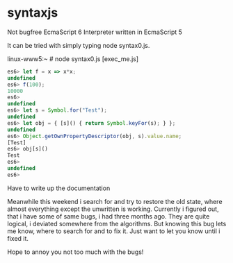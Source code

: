 syntaxjs
========

Not bugfree EcmaScript 6 Interpreter written in EcmaScript 5

It can be tried with simply typing node syntax0.js. 

linux-www5:~ # node syntax0.js [exec_me.js]

```javascript
es6> let f = x => x*x;
undefined
es6> f(100);
10000
es6>
undefined
es6> let s = Symbol.for("Test");
undefined
es6> let obj = { [s]() { return Symbol.keyFor(s); } };
undefined
es6> Object.getOwnPropertyDescriptor(obj, s).value.name;
[Test]
es6> obj[s]()
Test
es6>
undefined
es6>
```

Have to write up the documentation


Meanwhile this weekend i search for and try to restore the old state,
where almost everything except the unwritten is working. Currently i
figured out, that i have some of same bugs, i had three months ago.
They are quite logical, i deviated somewhere from the algorithms. But
knowing this bug lets me know, where to search for and to fix it.
Just want to let you know until i fixed it. 



Hope to annoy you not too much with the bugs!

